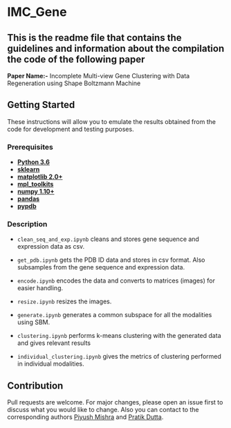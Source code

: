 # IMC_Gene


## This is the readme file that contains the guidelines and information about the compilation the code of the following paper

**Paper Name:-** Incomplete Multi-view Gene Clustering with Data Regeneration using Shape Boltzmann Machine

 ## Getting Started 
 These instructions will allow you to emulate the results obtained from the code for development and testing purposes.
 ### Prerequisites
* **[Python 3.6](https://www.python.org/downloads/)**
* **[sklearn](https://scikit-learn.org/stable/install.html)**
* **[matplotlib 2.0+](https://matplotlib.org/users/installing.html)**
* **[mpl_toolkits](https://matplotlib.org/2.0.2/mpl_toolkits/index.html)**
* **[numpy 1.10+](https://pypi.org/project/numpy/)**
* **[pandas](https://pypi.org/project/pandas/)**
* **[pypdb](https://pypi.org/project/pypdb/)**

### Description

* `clean_seq_and_exp.ipynb` cleans and stores gene sequence and expression data as csv.

* `get_pdb.ipynb` gets the PDB ID data and stores in csv format. Also subsamples from the gene sequence and expression data.

* `encode.ipynb` encodes the data and converts to matrices (images) for easier handling.

* `resize.ipynb` resizes the images.

* `generate.ipynb` generates a common subspace for all the modalities using SBM.

* `clustering.ipynb` performs k-means clustering with the generated data and gives relevant results

* `individual_clustering.ipynb` gives the metrics of clustering performed in individual modalities.

## Contribution
Pull requests are welcome. For major changes, please open an issue first to discuss what you would like to change. Also you can contact to the corresponding authors [Piyush Mishra](mailto:piyushmishra1999@gmail.com) and [Pratik Dutta](mailto:pratik.pcs16@iitp.ac.in).
